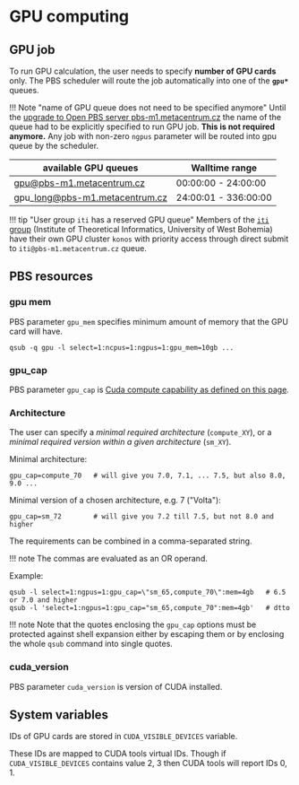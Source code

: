 # GPU computing

## GPU job

To run GPU calculation, the user needs to specify **number of GPU cards** only. The PBS scheduler will route the job automatically into one of the **`gpu*`** queues.
 
!!! Note "name of GPU queue does not need to be specified anymore"
    Until the [upgrade to Open PBS server pbs-m1.metacentrum.cz](https://metavo.metacentrum.cz/en/news/novinka_2024_0010.html) the name of the queue had to be explicitly specified to run GPU job. **This is not required anymore.** Any job with non-zero `ngpus` parameter will be routed into gpu queue by the scheduler.

| available GPU queues | Walltime range | 
|------------|----------------|
| gpu@pbs-m1.metacentrum.cz | 00:00:00 - 24:00:00 |
| gpu\_long@pbs-m1.metacentrum.cz | 24:00:01 - 336:00:00 |

!!! tip "User group `iti` has a reserved GPU queue"
    Members of the [`iti` group](https://metavo.metacentrum.cz/pbsmon2/group/pbs-m1.metacentrum.cz/iti) (Institute of Theoretical Informatics, University of West Bohemia) have their own GPU cluster `konos` with priority access through direct submit to `iti@pbs-m1.metacentrum.cz` queue.

## PBS resources

### gpu mem

PBS parameter `gpu_mem` specifies minimum amount of memory that the GPU card will have. 

    qsub -q gpu -l select=1:ncpus=1:ngpus=1:gpu_mem=10gb ...

### gpu\_cap

PBS parameter `gpu_cap` is [Cuda compute capability as defined on this page](https://docs.nvidia.com/cuda/cuda-c-programming-guide/index.html#compute-capabilities).

### Architecture

The user can specify a *minimal required architecture* (`compute_XY`), or a *minimal required version within a given architecture* (`sm_XY`).

Minimal architecture:

    gpu_cap=compute_70   # will give you 7.0, 7.1, ... 7.5, but also 8.0, 9.0 ...

Minimal version of a chosen architecture, e.g. 7 ("Volta"):

    gpu_cap=sm_72        # will give you 7.2 till 7.5, but not 8.0 and higher

The requirements can be combined in a comma-separated string.

!!! note
    The commas are evaluated as an OR operand.

Example:

    qsub -l select=1:ngpus=1:gpu_cap=\"sm_65,compute_70\":mem=4gb   # 6.5 or 7.0 and higher
    qsub -l 'select=1:ngpus=1:gpu_cap="sm_65,compute_70":mem=4gb'   # dtto

!!! note
    Note that the quotes enclosing the `gpu_cap` options must be protected against shell expansion either by escaping them or by enclosing the whole `qsub` command into single quotes.

### cuda\_version

PBS parameter `cuda_version` is version of CUDA installed.

## System variables

IDs of GPU cards are stored in `CUDA_VISIBLE_DEVICES` variable.

These IDs are mapped to CUDA tools virtual IDs. Though if `CUDA_VISIBLE_DEVICES` contains value 2, 3 then CUDA tools will report IDs 0, 1. 

